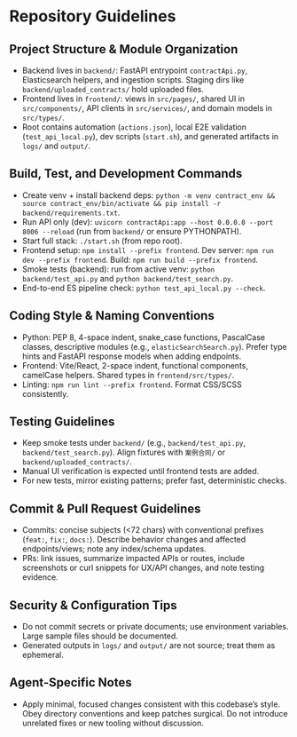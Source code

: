 # Repository Guidelines

## Project Structure & Module Organization
- Backend lives in `backend/`: FastAPI entrypoint `contractApi.py`, Elasticsearch helpers, and ingestion scripts. Staging dirs like `backend/uploaded_contracts/` hold uploaded files.
- Frontend lives in `frontend/`: views in `src/pages/`, shared UI in `src/components/`, API clients in `src/services/`, and domain models in `src/types/`.
- Root contains automation (`actions.json`), local E2E validation (`test_api_local.py`), dev scripts (`start.sh`), and generated artifacts in `logs/` and `output/`.

## Build, Test, and Development Commands
- Create venv + install backend deps: `python -m venv contract_env && source contract_env/bin/activate && pip install -r backend/requirements.txt`.
- Run API only (dev): `uvicorn contractApi:app --host 0.0.0.0 --port 8006 --reload` (run from `backend/` or ensure PYTHONPATH).
- Start full stack: `./start.sh` (from repo root).
- Frontend setup: `npm install --prefix frontend`. Dev server: `npm run dev --prefix frontend`. Build: `npm run build --prefix frontend`.
- Smoke tests (backend): run from active venv: `python backend/test_api.py` and `python backend/test_search.py`.
- End-to-end ES pipeline check: `python test_api_local.py --check`.

## Coding Style & Naming Conventions
- Python: PEP 8, 4-space indent, snake_case functions, PascalCase classes, descriptive modules (e.g., `elasticSearchSearch.py`). Prefer type hints and FastAPI response models when adding endpoints.
- Frontend: Vite/React, 2-space indent, functional components, camelCase helpers. Shared types in `frontend/src/types/`.
- Linting: `npm run lint --prefix frontend`. Format CSS/SCSS consistently.

## Testing Guidelines
- Keep smoke tests under `backend/` (e.g., `backend/test_api.py`, `backend/test_search.py`). Align fixtures with `案例合同/` or `backend/uploaded_contracts/`.
- Manual UI verification is expected until frontend tests are added.
- For new tests, mirror existing patterns; prefer fast, deterministic checks.

## Commit & Pull Request Guidelines
- Commits: concise subjects (<72 chars) with conventional prefixes (`feat:`, `fix:`, `docs:`). Describe behavior changes and affected endpoints/views; note any index/schema updates.
- PRs: link issues, summarize impacted APIs or routes, include screenshots or curl snippets for UX/API changes, and note testing evidence.

## Security & Configuration Tips
- Do not commit secrets or private documents; use environment variables. Large sample files should be documented.
- Generated outputs in `logs/` and `output/` are not source; treat them as ephemeral.

## Agent-Specific Notes
- Apply minimal, focused changes consistent with this codebase’s style. Obey directory conventions and keep patches surgical. Do not introduce unrelated fixes or new tooling without discussion.
